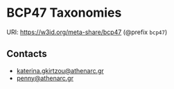 # BCP47 Taxonomies

URI: https://w3id.org/meta-share/bcp47 (@prefix `bcp47`)


## Contacts

- katerina.gkirtzou@athenarc.gr
- penny@athenarc.gr
